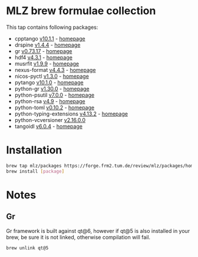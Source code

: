 # MLZ brew formulae collection
This tap contains following packages:
 - cpptango [v10.1.1](https://gitlab.com/tango-controls/cppTango) - [homepage](https://www.tango-controls.org)
 - drspine [v1.4.4](https://jugit.fz-juelich.de/nse/drspine) - [homepage](https://jugit.fz-juelich.de/nse/drspine)
 - gr [v0.73.17](https://github.com/sciapp/gr) - [homepage](https://gr-framework.org)
 - hdf4 [v4.3.1](https://github.com/HDFGroup/hdf4) - [homepage](https://www.hdfgroup.org/solutions/hdf4)
 - musrfit [v1.9.9](https://bitbucket.org/muonspin/musrfit/src/root6/) - [homepage](http://lmu.web.psi.ch/musrfit/user/html/index.html)
 - nexus-format [v4.4.3](https://github.com/nexusformat/code) - [homepage](https://www.nexusformat.org)
 - nicos-pyctl [v1.3.0](https://github.com/mlz-ictrl/nicos-pyctl) - [homepage](https://github.com/mlz-ictrl/nicos-pyctl)
 - pytango [v10.1.0](https://gitlab.com/tango-controls/pytango) - [homepage](https://www.tango-controls.org)
 - python-gr [v1.30.0](https://github.com/sciapp/python-gr) - [homepage](https://gr-framework.org)
 - python-psutil [v7.0.0](https://github.com/giampaolo/psutil) - [homepage](https://github.com/giampaolo/psutil)
 - python-rsa [v4.9](https://github.com/sybrenstuvel/python-rsa) - [homepage](https://stuvel.eu/rsa)
 - python-toml [v0.10.2](https://github.com/uiri/toml) - [homepage](https://github.com/uiri/toml)
 - python-typing-extensions [v4.13.2](https://github.com/python/typing_extensions) - [homepage](https://github.com/python/typing_extensions)
 - python-vcversioner [v2.16.0.0](https://github.com/habnabit/vcversioner)
 - tangoidl [v6.0.4](https://gitlab.com/tango-controls/tango-idl) - [homepage](https://www.tango-controls.org)

# Installation
```bash
brew tap mlz/packages https://forge.frm2.tum.de/review/mlz/packages/homebrew
brew install [package]
```

# Notes

Gr
--
Gr framework is built against qt@6, however if qt@5 is also installed in your
brew, be sure it is not linked, otherwise compilation will fail.
```bash
brew unlink qt@5
```
